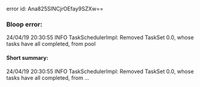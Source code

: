 error id: Ana825SINCjrOEfay9SZXw==
### Bloop error:

24/04/19 20:30:55 INFO TaskSchedulerImpl: Removed TaskSet 0.0, whose tasks have all completed, from pool
#### Short summary: 

24/04/19 20:30:55 INFO TaskSchedulerImpl: Removed TaskSet 0.0, whose tasks have all completed, from ...
